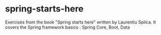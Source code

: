 # spring-starts-here
Exercises from the book "Spring starts here" written by Laurentiu Spilca. It covers the Spring framework basics : Spring Core, Boot, Data
